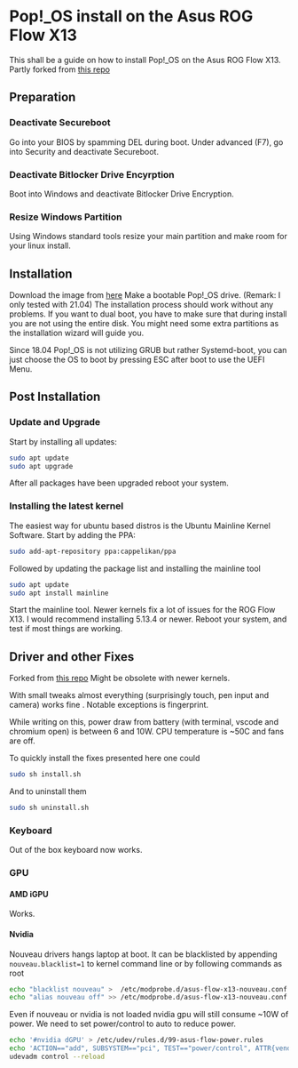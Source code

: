 # Pop!_OS install on the Asus ROG Flow X13

This shall be a guide on how to install Pop!_OS on the Asus ROG Flow X13. Partly forked from [this repo](https://github.com/CO-1/asus-flow-x13-linux)

## Preparation

### Deactivate Secureboot
Go into your BIOS by spamming DEL during boot. Under advanced (F7), go into Security and deactivate Secureboot.

### Deactivate Bitlocker Drive Encyrption
Boot into Windows and deactivate Bitlocker Drive Encryption.

### Resize Windows Partition
Using Windows standard tools resize your main partition and make room for your linux install.

## Installation
Download the image from [here](https://pop.system76.com/) Make a bootable Pop!_OS drive. (Remark: I only tested with 21.04)
The installation process should work without any problems. If you want to dual boot, you have to make sure that during install you are not using the entire disk. You might need some extra partitions as the installation wizard will guide you.

Since 18.04 Pop!_OS is not utilizing GRUB but rather Systemd-boot, you can just choose the OS to boot by pressing ESC after boot to use the UEFI Menu.

## Post Installation

### Update and Upgrade
Start by installing all updates:
```sh
sudo apt update
sudo apt upgrade
```
After all packages have been upgraded reboot your system.

### Installing the latest kernel
The easiest way for ubuntu based distros is the Ubuntu Mainline Kernel Software. Start by adding the PPA:
```sh
sudo add-apt-repository ppa:cappelikan/ppa
```

Followed by updating the package list and installing the mainline tool

```sh
sudo apt update
sudo apt install mainline
```
Start the mainline tool. Newer kernels fix a lot of issues for the ROG Flow X13. I would recommend installing 5.13.4 or newer. Reboot your system, and test if most things are working.

## Driver and other Fixes

Forked from [this repo](https://github.com/CO-1/asus-flow-x13-linux) Might be obsolete with newer kernels.

With small tweaks almost everything (surprisingly touch, pen input and camera) works fine .
Notable exceptions is fingerprint.

While writing on this, power draw from battery (with terminal, vscode and chromium open) is between 6 and 10W.
CPU temperature is ~50C and fans are off.

To quickly install the fixes presented here one could
```sh
sudo sh install.sh
```

And to uninstall them
```sh
sudo sh uninstall.sh
```


### Keyboard
Out of the box keyboard now works.

### GPU

#### AMD iGPU
Works.

#### Nvidia
Nouveau drivers hangs laptop at boot. It can be blacklisted by appending
`nouveau.blacklist=1` to kernel command line or by following commands as root
```sh
echo "blacklist nouveau" >  /etc/modprobe.d/asus-flow-x13-nouveau.conf
echo "alias nouveau off" >> /etc/modprobe.d/asus-flow-x13-nouveau.conf
```

Even if nouveau or nvidia is not loaded nvidia gpu will still consume ~10W of power.
We need to set power/control to auto to reduce power.

```sh
echo '#nvidia dGPU' > /etc/udev/rules.d/99-asus-flow-power.rules
echo 'ACTION=="add", SUBSYSTEM=="pci", TEST=="power/control", ATTR{vendor}=="0x10de", ATTR{power/control}="auto"' >> /etc/udev/rules.d/99-asus-flow-power.rules
udevadm control --reload
```
